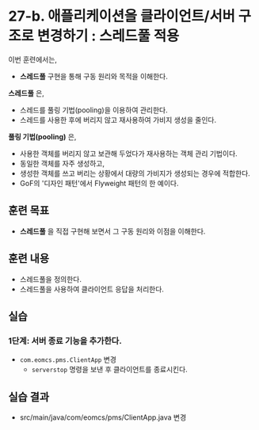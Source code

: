 # 27-b. 애플리케이션을 클라이언트/서버 구조로 변경하기 :  스레드풀 적용

이번 훈련에서는,
- **스레드풀** 구현을 통해 구동 원리와 목적을 이해한다.

**스레드풀** 은,
- 스레드를 풀링 기법(pooling)을 이용하여 관리한다.
- 스레드를 사용한 후에 버리지 않고 재사용하여 가비지 생성을 줄인다.

**풀링 기법(pooling)** 은,
- 사용한 객체를 버리지 않고 보관해 두었다가 재사용하는 객체 관리 기법이다.
- 동일한 객체를 자주 생성하고,
- 생성한 객체를 쓰고 버리는 상황에서 대량의 가비지가 생성되는 경우에 적합한다.
- GoF의 '디자인 패턴'에서 Flyweight 패턴의 한 예이다.

## 훈련 목표
- **스레드풀** 을 직접 구현해 보면서 그 구동 원리와 이점을 이해한다.

## 훈련 내용
- 스레드풀을 정의한다.
- 스레드풀을 사용하여 클라이언트 응답을 처리한다.

## 실습

### 1단계: 서버 종료 기능을 추가한다.

- `com.eomcs.pms.ClientApp` 변경
  - `serverstop` 명령을 보낸 후 클라이언트를 종료시킨다.

## 실습 결과

- src/main/java/com/eomcs/pms/ClientApp.java 변경

